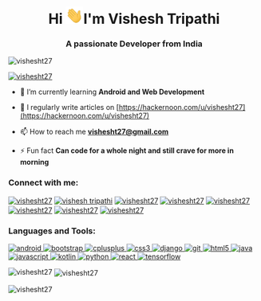 <h1 align="center">Hi <img src="https://github.com/ABSphreak/ABSphreak/blob/master/gifs/Hi.gif" width="35px">I'm Vishesh Tripathi</h1>
<h3 align="center">A passionate Developer from India</h3>

<p align="left"> <img src="https://komarev.com/ghpvc/?username=vishesht27&label=Profile%20views&color=0e75b6&style=flat" alt="vishesht27" /> </p>

<p align="left"> <a href="https://github.com/ryo-ma/github-profile-trophy"><img src="https://github-profile-trophy.vercel.app/?username=vishesht27" alt="vishesht27" /></a> </p>

- 🌱 I’m currently learning **Android and Web Development**

- 📝 I regularly write articles on [https://hackernoon.com/u/vishesht27](https://hackernoon.com/u/vishesht27)

- 📫 How to reach me **vishesht27@gmail.com**

- ⚡ Fun fact **Can code for a whole night and still crave for more in morning**

<h3 align="left">Connect with me:</h3>
<p align="left">
<a href="https://dev.to/vishesht27" target="blank"><img align="center" src="https://cdn.jsdelivr.net/npm/simple-icons@3.0.1/icons/dev-dot-to.svg" alt="vishesht27" height="30" width="40" /></a>
<a href="https://www.linkedin.com/in/vishesh-tripathi-3a62961b8/" target="blank"><img align="center" src="https://cdn.jsdelivr.net/npm/simple-icons@3.0.1/icons/linkedin.svg" alt="vishesh tripathi" height="30" width="40" /></a>
<a href="https://www.codechef.com/users/vishesht27" target="blank"><img align="center" src="https://cdn.jsdelivr.net/npm/simple-icons@3.1.0/icons/codechef.svg" alt="vishesht27" height="30" width="40" /></a>
<a href="https://www.hackerrank.com/vishesht27" target="blank"><img align="center" src="https://cdn.jsdelivr.net/npm/simple-icons@3.0.1/icons/hackerrank.svg" alt="vishesht27" height="30" width="40" /></a>
<a href="https://codeforces.com/profile/vishesht27" target="blank"><img align="center" src="https://cdn.jsdelivr.net/npm/simple-icons@3.0.1/icons/codeforces.svg" alt="vishesht27" height="30" width="40" /></a>
<a href="https://www.leetcode.com/vishesht27" target="blank"><img align="center" src="https://cdn.jsdelivr.net/npm/simple-icons@3.0.1/icons/leetcode.svg" alt="vishesht27" height="30" width="40" /></a>
<a href="https://www.hackerearth.com/@vishesht27" target="blank"><img align="center" src="https://cdn.jsdelivr.net/npm/simple-icons@3.0.1/icons/hackerearth.svg" alt="vishesht27" height="30" width="40" /></a>
<a href="https://auth.geeksforgeeks.org/user/vishesht27" target="blank"><img align="center" src="https://cdn.jsdelivr.net/npm/simple-icons@3.0.1/icons/geeksforgeeks.svg" alt="vishesht27" height="30" width="40" /></a>
</p>

<h3 align="left">Languages and Tools:</h3>
<p align="left"> <a href="https://developer.android.com" target="_blank"> <img src="https://devicons.github.io/devicon/devicon.git/icons/android/android-original-wordmark.svg" alt="android" width="40" height="40"/> </a> <a href="https://getbootstrap.com" target="_blank"> <img src="https://devicons.github.io/devicon/devicon.git/icons/bootstrap/bootstrap-plain.svg" alt="bootstrap" width="40" height="40"/> </a> <a href="https://www.w3schools.com/cpp/" target="_blank"> <img src="https://devicons.github.io/devicon/devicon.git/icons/cplusplus/cplusplus-original.svg" alt="cplusplus" width="40" height="40"/> </a> <a href="https://www.w3schools.com/css/" target="_blank"> <img src="https://devicons.github.io/devicon/devicon.git/icons/css3/css3-original-wordmark.svg" alt="css3" width="40" height="40"/> </a> <a href="https://www.djangoproject.com/" target="_blank"> <img src="https://devicons.github.io/devicon/devicon.git/icons/django/django-original.svg" alt="django" width="40" height="40"/> </a> <a href="https://git-scm.com/" target="_blank"> <img src="https://www.vectorlogo.zone/logos/git-scm/git-scm-icon.svg" alt="git" width="40" height="40"/> </a> <a href="https://www.w3.org/html/" target="_blank"> <img src="https://devicons.github.io/devicon/devicon.git/icons/html5/html5-original-wordmark.svg" alt="html5" width="40" height="40"/> </a> <a href="https://www.java.com" target="_blank"> <img src="https://devicons.github.io/devicon/devicon.git/icons/java/java-original-wordmark.svg" alt="java" width="40" height="40"/> </a> <a href="https://developer.mozilla.org/en-US/docs/Web/JavaScript" target="_blank"> <img src="https://devicons.github.io/devicon/devicon.git/icons/javascript/javascript-original.svg" alt="javascript" width="40" height="40"/> </a> <a href="https://kotlinlang.org" target="_blank"> <img src="https://www.vectorlogo.zone/logos/kotlinlang/kotlinlang-icon.svg" alt="kotlin" width="40" height="40"/> </a> <a href="https://www.python.org" target="_blank"> <img src="https://devicons.github.io/devicon/devicon.git/icons/python/python-original.svg" alt="python" width="40" height="40"/> </a> <a href="https://reactjs.org/" target="_blank"> <img src="https://devicons.github.io/devicon/devicon.git/icons/react/react-original-wordmark.svg" alt="react" width="40" height="40"/> </a> <a href="https://www.tensorflow.org" target="_blank"> <img src="https://www.vectorlogo.zone/logos/tensorflow/tensorflow-icon.svg" alt="tensorflow" width="40" height="40"/> </a> </p>

<p><img align="left" src="https://github-readme-stats.vercel.app/api/top-langs?username=vishesht27&show_icons=true&locale=en&layout=compact" alt="vishesht27" /></p>

<p>&nbsp;<img align="center" src="https://github-readme-stats.vercel.app/api?username=vishesht27&show_icons=true&locale=en" alt="vishesht27" /></p>

<p><img align="center" src="https://github-readme-streak-stats.herokuapp.com/?user=vishesht27&" alt="vishesht27" /></p>
